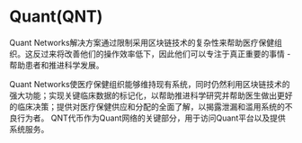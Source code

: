 # 

# Quant(QNT)

Quant Networks解决方案通过限制采用区块链技术的复杂性来帮助医疗保健组织。这反过来将改善他们的操作效率低下，因此他们可以专注于真正重要的事情 - 帮助患者和推进科学发展。

Quant Networks使医疗保健组织能够维持现有系统，同时仍然利用区块链技术的强大功能；实现关键临床数据的标记化，以帮助推进科学研究并帮助医生做出更好的临床决策；提供对医疗保健供应和分配的全面了解，以揭露泄漏和滥用系统的不良行为者。
QNT代币作为Quant网络的关键部分，用于访问Quant平台以及提供系统服务。


